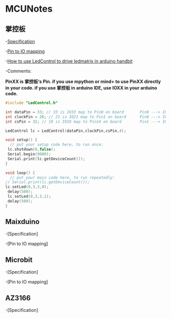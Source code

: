 # MCUNotes
## 掌控板
-[Specification](http://wiki.dfrobot.com.cn/index.php?title=(SKU:DFR0608)%E6%8E%8C%E6%8E%A7%E6%9D%BF)

-[Pin to IO mapping](http://wiki.dfrobot.com.cn/index.php?title=%E6%96%87%E4%BB%B6:%E6%8E%8C%E6%8E%A7%E6%9D%BF_ESP32%E5%BC%95%E8%84%9A%E8%AF%B4%E6%98%8E.png)

-[How to use LedControl to drive ledmatrix in arduino handbit ](https://playground.arduino.cc/Main/LedControl/)

-Comments:

  **PinXX is 掌控板‘s Pin. if you use mpython or mind+ to use PinXX directly in your code. if you use 掌控板 in arduino IDE, use IOXX in your arduino code.**
```c++
#include "LedControl.h"

int dataPin = 33; // 33 is IO33 map to Pin0 on board       Pin0 ---> IO33
int clockPin = 26; // 21 is IO21 map to Pin1 on board      Pin8 ---> IO26
int csPin = 32; // 19 is IO19 map to Pin14 on board        Pin1 ---> IO32 

LedControl lc = LedControl(dataPin,clockPin,csPin,4);

void setup() {
  // put your setup code here, to run once:
 lc.shutdown(0,false);
 Serial.begin(9600);
 Serial.print(lc.getDeviceCount());
}

void loop() {
  // put your main code here, to run repeatedly:
// Serial.print(lc.getDeviceCount());
lc.setLed(0,3,3,0);
 delay(500);
 lc.setLed(0,3,3,1);
 delay(500);
}
```


## Maixduino
-[Specification]

-[Pin to IO mapping]

## Microbit
-[Specification]

-[Pin to IO mapping]

## AZ3166
-[Specification]

